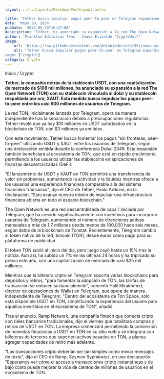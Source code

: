 ```yaml
---
layout: ../../layouts/MarkdownPostLayout.astro

title: 'Tether busca impulsar pagos peer-to-peer en Telegram expandiendo stablecoins de dólar y oro a la red TON'
date: 'Mayo 20, 2024'
pubDate: '2024-05-20T16:27:00'
description: 'Tether, ha anunciado su expansión a la red The Open Network (TON) con su stablecoin vinculada al dólar y su stablecoin respaldada por oro, XAUT.'
author: 'Plankton Editorial Team - Chava Elizalde "CryptoWolf"'
image:
    url: 'https://raw.githubusercontent.com/AntonioHerrera1994/news-astro/master/src/assets/crypto/crypto155.webp'
    alt: 'Tether busca impulsar pagos peer-to-peer en Telegram expandiendo stablecoins de dólar y oro a la red TON'
tags: ["crypto"]
category: Crypto
---
```


<span><a href="/" style="text-decoration:none;color:#0F1416">Inicio</a> / <a href="/crypto" style="text-decoration:none;color:#0F1416">Crypto</a></span>

<p style="font-weight: bold;">Tether, la compañía detrás de la stablecoin USDT, con una capitalización de mercado de $108 mil millones, ha anunciado su expansión a la red The Open Network (TON) con su stablecoin vinculada al dólar y su stablecoin respaldada por oro, XAUT. Esta medida busca impulsar los pagos peer-to-peer entre los casi 900 millones de usuarios de Telegram.</p>

La red TON, inicialmente lanzada por Telegram, opera de manera independiente tras la separación debido a preocupaciones regulatorias. Tether reveló que ya hay $10 millones en USDT autorizados en la blockchain de TON, con $3 millones ya emitidos.

Con este movimiento, Tether busca fomentar los pagos "sin fronteras, peer-to-peer" utilizando USDT y XAUT entre los usuarios de Telegram, según una declaración emitida durante la conferencia Dubai 2049. Esta expansión también beneficiará al ecosistema de TON, que está en rápido crecimiento, permitiendo a los usuarios utilizar las stablecoins en aplicaciones de finanzas descentralizadas (DeFi).

"El lanzamiento de USDT y XAUT en TON permitirá una transferencia de valor sin problemas, aumentando la actividad y la liquidez mientras ofrece a los usuarios una experiencia financiera comparable a la del sistema financiero tradicional", dijo el CEO de Tether, Paolo Ardoino, en la declaración. "Esto avanza nuestra misión de impulsar una infraestructura financiera abierta en todo el espacio blockchain."

The Open Network es una red descentralizada de capa 1 iniciada por Telegram, que ha crecido significativamente con incentivos para incorporar usuarios de Telegram, aumentando el número de direcciones activas mensuales a más de 1.7 millones desde menos de 100,000 hace seis meses, según datos de la blockchain de Tonstat. Recientemente, Telegram cambió al token nativo de la red, toncoin (TON), desde euros como pago para su plataforma de publicidad.

El token TON subió al inicio del día, pero luego cayó hasta un 15% tras la noticia. Aún así, ha subido un 7% en las últimas 24 horas y ha triplicado su precio este año, con una capitalización de mercado de casi $25 mil millones.

Mientras que la billetera cripto en Telegram soporta varias blockchains para depósitos y retiros, "para fomentar la adopción de TON, las tarifas de transacción se reducen sustancialmente", comentó Halil Mirakhmed, director de operaciones de Wallet en Telegram, que opera de manera independiente de Telegram. "Dentro del ecosistema de Ton Space, solo está disponible USDT en TON, simplificando la experiencia del usuario para aquellos invertidos en el ecosistema de TON", añadió.

Tras el anuncio, Ramp Network, una compañía fintech que conecta cripto con rieles bancarios tradicionales, dijo el viernes que habilitará compras y retiros de USDT en TON. La empresa comenzará permitiendo la conversión de monedas fiduciarias a USDT en TON en su sitio web y se integrará con billeteras de terceros que soporten activos basados en TON, y planea agregar capacidades de retiro más adelante.

"Las transacciones cripto deberían ser tan simples como enviar mensajes de texto", dijo el CEO de Ramp, Szymon Sypniewicz, en una declaración. "Esperamos ver cómo el acceso a transacciones cripto instantáneas y de bajo costo puede mejorar la vida de cientos de millones de usuarios en el ecosistema de TON.